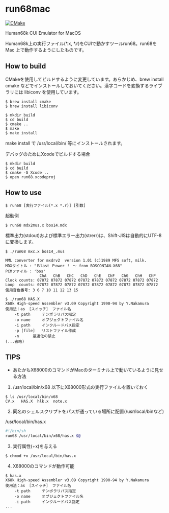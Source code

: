 run68mac
========

[![CMake](https://github.com/GOROman/run68mac/actions/workflows/cmake.yml/badge.svg)](https://github.com/GOROman/run68mac/actions/workflows/cmake.yml)

Human68k CUI Emulator for MacOS

Human68k上の実行ファイル(*.x, *.r)をCUIで動かすツールrun68。run68を Mac 上で動作するようにしたものです。

How to build
------------

CMakeを使用してビルドするように変更しています。あらかじめ、brew install cmake などでインストールしておいてください。漢字コードを変換するライブラリには libiconv を使用しています。
```
$ brew install cmake
$ brew install libiconv
```

```
$ mkdir build
$ cd build
$ cmake ..
$ make
$ make install
```
make install で /usr/local/bin/ 等にインストールされます。

デバッグのためにXcodeでビルドする場合
```
$ mkdir build
$ cd build
$ cmake -G Xcode ..
$ open run68.xcodeproj
```

How to use
----------

```
$ run68 [実行ファイル(*.x *.r)] [引数]
```


起動例
```
$ run68 mdx2mus.x bos14.mdx
```

標準出力(stdout)および標準エラー出力(strerr)は、Shift-JISは自動的にUTF-8に変換します。
```
$ ./run68 mxc.x bos14_.mus

MML converter for mxdrv2  version 1.01 (c)1989 MFS soft, milk.
MDXタイトル : "Ｂlast Ｐower ！ 〜 from BOSCONIAN-X68"
PCMファイル : 'bos'
               ChA   ChB   ChC   ChD   ChE   ChF   ChG   ChH   ChP
Clock counts: 07872 07872 07872 07872 07872 07872 07872 07872 07872
Loop  counts: 07872 07872 07872 07872 07872 07872 07872 07872 07872
使用音色番号: 3 6 7 10 11 12 13 15
```

```
$ ./run68 HAS.X
X68k High-speed Assembler v3.09 Copyright 1990-94 by Y.Nakamura
使用法：as ［スイッチ］ ファイル名
	-t path		テンポラリパス指定
	-o name		オブジェクトファイル名
	-i path		インクルードパス指定
	-p [file]	リストファイル作成
	-n		最適化の禁止
(...省略)
```

TIPS
----

- あたかもX68000のコマンドがMacのターミナル上で動いているように見せる方法

1. /usr/local/bin/x68 以下にX68000形式の実行ファイルを置いておく
````
$ ls /usr/local/bin/x68
CV.x   HAS.X  hlk.x  note.x
````

2. 同名のシェルスクリプトをパスが通っている場所に配置(/usr/local/binなど)

/usr/local/bin/has.x
```sh
#!/bin/sh
run68 /usr/local/bin/x68/has.x $@
```

3. 実行属性(+x)を与える
````
$ chmod +x /usr/local/bin/has.x
````

4. X68000のコマンドが動作可能
````
$ has.x
X68k High-speed Assembler v3.09 Copyright 1990-94 by Y.Nakamura
使用法：as ［スイッチ］ ファイル名
	-t path		テンポラリパス指定
	-o name		オブジェクトファイル名
	-i path		インクルードパス指定
...
````
